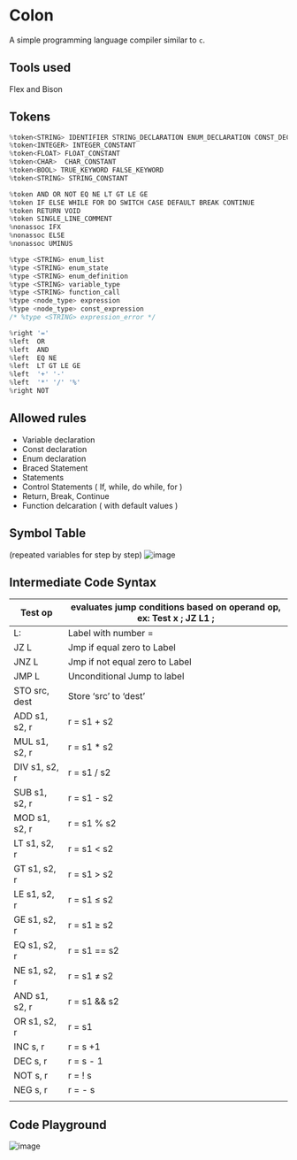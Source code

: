 # Colon
A simple programming language compiler similar to `c`. 

## Tools used

Flex and Bison

## Tokens

```c
%token<STRING> IDENTIFIER STRING_DECLARATION ENUM_DECLARATION CONST_DECLARATION BOOL_DECLARATION CHAR_DECLARATION FLOAT_DECLARATION INT_DECLARATION PRINT
%token<INTEGER> INTEGER_CONSTANT
%token<FLOAT> FLOAT_CONSTANT
%token<CHAR>  CHAR_CONSTANT
%token<BOOL> TRUE_KEYWORD FALSE_KEYWORD
%token<STRING> STRING_CONSTANT

%token AND OR NOT EQ NE LT GT LE GE
%token IF ELSE WHILE FOR DO SWITCH CASE DEFAULT BREAK CONTINUE
%token RETURN VOID 
%token SINGLE_LINE_COMMENT 
%nonassoc IFX
%nonassoc ELSE
%nonassoc UMINUS

%type <STRING> enum_list
%type <STRING> enum_state
%type <STRING> enum_definition
%type <STRING> variable_type
%type <STRING> function_call
%type <node_type> expression
%type <node_type> const_expression
/* %type <STRING> expression_error */

%right '='
%left  OR
%left  AND
%left  EQ NE
%left  LT GT LE GE
%left  '+' '-'
%left  '*' '/' '%'
%right NOT
```

## Allowed rules

- Variable declaration
- Const declaration
- Enum declaration
- Braced Statement
- Statements
- Control Statements ( If, while, do while, for )
- Return, Break, Continue
- Function delcaration ( with default values )

## Symbol Table

(repeated variables for step by step)
![image](https://github.com/AhmadJamal01/Colon/assets/65499354/4f1672d7-6f0b-4b75-95f6-8d7ba44354fa)

## Intermediate Code Syntax

| Test op | evaluates jump conditions based on operand op, ex: Test x ; JZ L1 ; |
| --- | --- |
| L<num>: | Label with number = <num> |
| JZ L<num> | Jmp if equal zero to Label |
| JNZ L<num> | Jmp if not equal zero to Label |
| JMP L<num> | Unconditional Jump to label |
| STO src, dest | Store ‘src’ to ‘dest’ |
| ADD s1, s2, r | r = s1 + s2 |
| MUL s1, s2, r | r = s1 * s2 |
| DIV s1, s2, r | r = s1 / s2 |
| SUB s1, s2, r | r = s1 - s2 |
| MOD s1, s2, r | r = s1 % s2 |
| LT s1, s2, r | r = s1 < s2 |
| GT s1, s2, r | r = s1 > s2 |
| LE s1, s2, r | r = s1 ≤ s2 |
| GE s1, s2, r | r = s1 ≥ s2 |
| EQ s1, s2, r | r = s1 == s2 |
| NE s1, s2, r | r = s1 ≠ s2 |
| AND s1, s2, r | r = s1 && s2 |
| OR s1, s2, r | r = s1 || s2 |
| INC s, r | r = s +1 |
| DEC s, r | r = s - 1 |
| NOT s, r | r = ! s |
| NEG s, r | r = - s |
|  |  |


## Code Playground
![image](https://github.com/AhmadJamal01/Colon/assets/65499354/02f9b9f5-6608-4633-aaca-399b455b14cc)

